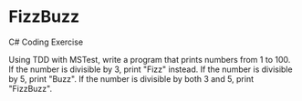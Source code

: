 # FizzBuzz
C# Coding Exercise

Using TDD with MSTest, write a program that prints numbers from 1 to 100.
If the number is divisible by 3, print "Fizz" instead.
If the number is divisible by 5, print "Buzz".
If the number is divisible by both 3 and 5, print "FizzBuzz".
